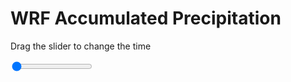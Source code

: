 <h1>WRF Accumulated Precipitation</h1>
<p>Drag the slider to change the time</p>

<div class="slidecontainer">
<input oninput='setImage(this)' class="slider" type="range" min="0" max="25" value="0" step="1" />
<img id='img'/>
</div>

<script>
var img = document.getElementById('img');
var img_array = ['/assets/images/wrf/r_wrfout_d01_2020-07-10_12:00:00.png',
'/assets/images/wrf/r_wrfout_d01_2020-07-10_13:00:00.png',
'/assets/images/wrf/r_wrfout_d01_2020-07-10_14:00:00.png',
'/assets/images/wrf/r_wrfout_d01_2020-07-10_15:00:00.png',
'/assets/images/wrf/r_wrfout_d01_2020-07-10_16:00:00.png',
'/assets/images/wrf/r_wrfout_d01_2020-07-10_17:00:00.png',
'/assets/images/wrf/r_wrfout_d01_2020-07-10_18:00:00.png',
'/assets/images/wrf/r_wrfout_d01_2020-07-10_19:00:00.png',
'/assets/images/wrf/r_wrfout_d01_2020-07-10_20:00:00.png',
'/assets/images/wrf/r_wrfout_d01_2020-07-10_21:00:00.png',
'/assets/images/wrf/r_wrfout_d01_2020-07-10_22:00:00.png',
'/assets/images/wrf/r_wrfout_d01_2020-07-10_23:00:00.png',
'/assets/images/wrf/r_wrfout_d01_2020-07-11_00:00:00.png',
'/assets/images/wrf/r_wrfout_d01_2020-07-11_01:00:00.png',
'/assets/images/wrf/r_wrfout_d01_2020-07-11_02:00:00.png',
'/assets/images/wrf/r_wrfout_d01_2020-07-11_03:00:00.png',
'/assets/images/wrf/r_wrfout_d01_2020-07-11_04:00:00.png',
'/assets/images/wrf/r_wrfout_d01_2020-07-11_05:00:00.png',
'/assets/images/wrf/r_wrfout_d01_2020-07-11_06:00:00.png',
'/assets/images/wrf/r_wrfout_d01_2020-07-11_07:00:00.png',
'/assets/images/wrf/r_wrfout_d01_2020-07-11_08:00:00.png',
'/assets/images/wrf/r_wrfout_d01_2020-07-11_09:00:00.png',
'/assets/images/wrf/r_wrfout_d01_2020-07-11_10:00:00.png',
'/assets/images/wrf/r_wrfout_d01_2020-07-11_11:00:00.png',
'/assets/images/wrf/r_wrfout_d01_2020-07-11_12:00:00.png',];
function setImage(obj)
{
        var value = obj.value;
        img.src = img_array[value];

}
</script>
